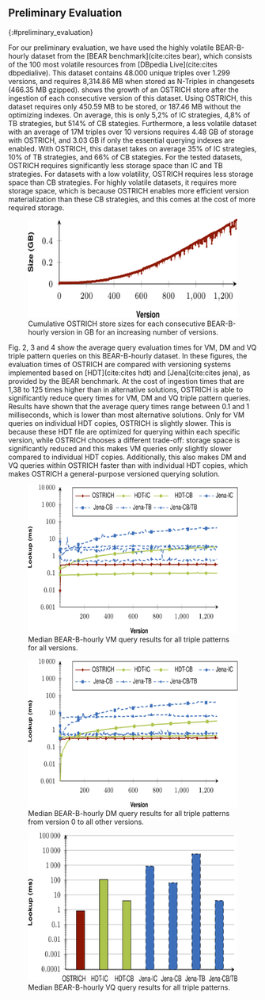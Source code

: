 ## Preliminary Evaluation
{:#preliminary_evaluation}

For our preliminary evaluation, we have used the highly volatile BEAR-B-hourly dataset from the [BEAR benchmark](cite:cites bear),
which consists of the 100 most volatile resources from [DBpedia Live](cite:cites dbpedialive).
This dataset contains 48.000 unique triples over 1.299 versions,
and requires 8,314.86 MB when stored as N-Triples in changesets (466.35 MB gzipped).
[](#results-ostrich-ingestion-size-bearb-hourly) shows the growth of an OSTRICH store after the ingestion of each consecutive version of this dataset.
Using OSTRICH, this dataset requires only 450.59 MB to be stored, or 187.46 MB without the optimizing indexes.
On average, this is only 5,2% of IC strategies, 4,8% of TB strategies, but 514% of CB stategies.
Furthermore, a less volatile dataset with an average of 17M triples over 10 versions requires 4.48 GB of storage with OSTRICH,
and 3.03 GB if only the essential querying indexes are enabled.
With OSTRICH, this dataset takes on average 35% of IC strategies, 10% of TB strategies, and 66% of CB stategies.
For the tested datasets, OSTRICH requires significantly less storage space than IC and TB strategies.
For datasets with a low volatility, OSTRICH requires less storage space than CB strategies.
For highly volatile datasets, it requires more storage space,
which is because OSTRICH enables more efficient version materialization than these CB strategies,
and this comes at the cost of more required storage.

<figure id="results-ostrich-ingestion-size-bearb-hourly">
<img src="img/results-ostrich-ingestion-size-bearb-hourly.svg" alt="[bear-b-hourly ostrich ingestion sizes]" height="200em">
<figcaption markdown="block">
Cumulative OSTRICH store sizes for each consecutive BEAR-B-hourly version in GB for an increasing number of versions.
</figcaption>
</figure>

Fig. 2, 3 and 4 show the average query evaluation times for VM, DM and VQ triple pattern queries on this BEAR-B-hourly dataset.
In these figures, the evaluation times of OSTRICH are compared with versioning systems implemented based on [HDT](cite:cites hdt) and [Jena](cite:cites jena),
as provided by the BEAR benchmark.
At the cost of ingestion times that are 1,38 to 125 times higher than in alternative solutions,
OSTRICH is able to significantly reduce query times for VM, DM and VQ triple pattern queries.
Results have shown that the average query times range between 0.1 and 1 milliseconds,
which is lower than most alternative solutions.
Only for VM queries on individual HDT copies, OSTRICH is slightly slower.
This is because these HDT file are optimized for querying within each specific version,
while OSTRICH chooses a different trade-off:
storage space is significantly reduced and this makes VM queries only slightly slower compared to individual HDT copies.
Additionally, this also makes DM and VQ queries within OSTRICH faster than with individual HDT copies,
which makes OSTRICH a general-purpose versioned querying solution.

<figure id="results-bearb-hourly-vm-sumary">
<img src="img/results_bearb-hourly-vm-summary.svg" alt="[bear-b-hourly vm]" height="300em">
<figcaption markdown="block">
Median BEAR-B-hourly VM query results for all triple patterns for all versions.
</figcaption>
</figure>

<figure id="results-bearb-hourly-dm-summary">
<img src="img/results_bearb-hourly-dm-summary.svg" alt="[bear-b-hourly dm]" height="300em">
<figcaption markdown="block">
Median BEAR-B-hourly DM query results for all triple patterns from version 0 to all other versions.
</figcaption>
</figure>

<figure id="results-bearb-hourly-vq-summary">
<img src="img/results_bearb-hourly-vq-summary.svg" alt="[bear-b-hourly vq]" height="300em">
<figcaption markdown="block">
Median BEAR-B-hourly VQ query results for all triple patterns.
</figcaption>
</figure>
